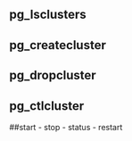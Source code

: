 ## pg_lsclusters

## pg_createcluster <version> <cluster name>

## pg_dropcluster <version> <cluster name>

## pg_ctlcluster <version> <cluster name> <action>
##start - stop - status - restart
